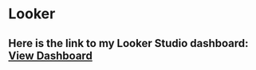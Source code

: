 # Looker
## Here is the link to my Looker Studio dashboard: [View Dashboard](https://lookerstudio.google.com/reporting/185a3eba-f238-4952-9ce9-314d8e12cf37/page/MUZDE)
